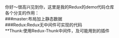 你好～很高兴见到你，这里是我的Redux的demo代码仓库  
各个分支的作用：  
###master:布局加上静态数据  
###Redux:Redux无中间件可实现的代码  
**Thunk:使用Redux-Thunk中间件，及可能用到的插件  